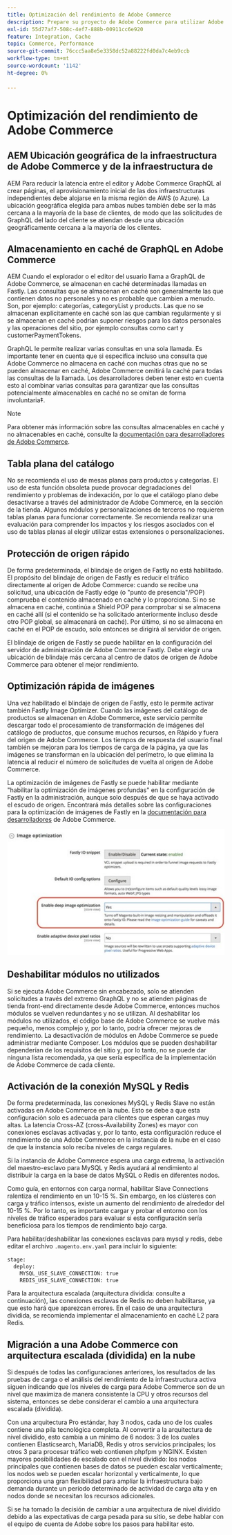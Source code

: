 ```yaml
---
title: Optimización del rendimiento de Adobe Commerce
description: Prepare su proyecto de Adobe Commerce para utilizar Adobe Experience Manager as a CMS cambiando algunas configuraciones predeterminadas.
exl-id: 55d77af7-508c-4ef7-888b-00911cc6e920
feature: Integration, Cache
topic: Commerce, Performance
source-git-commit: 76ccc5aa8e5e3358dc52a88222fd0da7c4eb9ccb
workflow-type: tm+mt
source-wordcount: '1142'
ht-degree: 0%

---
```


# Optimización del rendimiento de Adobe Commerce

## AEM Ubicación geográfica de la infraestructura de Adobe Commerce y de la infraestructura de

AEM Para reducir la latencia entre el editor y Adobe Commerce GraphQL al crear páginas, el aprovisionamiento inicial de las dos infraestructuras independientes debe alojarse en la misma región de AWS (o Azure). La ubicación geográfica elegida para ambas nubes también debe ser la más cercana a la mayoría de la base de clientes, de modo que las solicitudes de GraphQL del lado del cliente se atiendan desde una ubicación geográficamente cercana a la mayoría de los clientes.

## Almacenamiento en caché de GraphQL en Adobe Commerce

AEM Cuando el explorador o el editor del usuario llama a GraphQL de Adobe Commerce, se almacenan en caché determinadas llamadas
en Fastly. Las consultas que se almacenan en caché son generalmente las que contienen datos no personales y no es probable que cambien a menudo. Son, por ejemplo: categorías, categoryList y products. Las que no se almacenan explícitamente en caché son las que cambian regularmente y si se almacenan en caché podrían suponer riesgos para los datos personales y las operaciones del sitio, por ejemplo consultas como cart y customerPaymentTokens.

GraphQL le permite realizar varias consultas en una sola llamada. Es importante tener en cuenta que si especifica incluso una consulta que Adobe Commerce no almacena en caché con muchas otras que no se pueden almacenar en caché, Adobe Commerce omitirá la caché para todas las consultas de la llamada. Los desarrolladores deben tener esto en cuenta esto al combinar varias consultas para garantizar que las consultas potencialmente almacenables en caché no se omitan de forma involuntaria‡.

>[!NOTE]
>
> Para obtener más información sobre las consultas almacenables en caché y no almacenables en caché, consulte la [documentación para desarrolladores de Adobe Commerce](https://devdocs.magento.com/guides/v2.4/graphql/caching.html).

## Tabla plana del catálogo

No se recomienda el uso de mesas planas para productos y categorías. El uso de esta función obsoleta puede provocar degradaciones del rendimiento y problemas de indexación, por lo que el catálogo plano debe desactivarse a través del administrador de Adobe Commerce, en la sección de la tienda. Algunos módulos y personalizaciones de terceros no requieren tablas planas para funcionar correctamente. Se recomienda realizar una evaluación para comprender los impactos y los riesgos asociados con el uso de tablas planas al elegir utilizar estas extensiones o personalizaciones.

## Protección de origen rápido

De forma predeterminada, el blindaje de origen de Fastly no está habilitado. El propósito del blindaje de origen de Fastly es reducir el tráfico directamente al origen de Adobe Commerce: cuando se recibe una solicitud, una ubicación de Fastly edge (o &quot;punto de presencia&quot;/POP) comprueba el contenido almacenado en caché y lo proporciona. Si no se almacena en caché, continúa a Shield POP para comprobar si se almacena en caché allí (si el contenido se ha solicitado anteriormente incluso desde otro POP global, se almacenará en caché). Por último, si no se almacena en caché en el POP de escudo, solo entonces se dirigirá al servidor de origen.

El blindaje de origen de Fastly se puede habilitar en la configuración del servidor de administración de Adobe Commerce Fastly. Debe elegir una ubicación de blindaje más cercana al centro de datos de origen de Adobe Commerce para obtener el mejor rendimiento.

## Optimización rápida de imágenes

Una vez habilitado el blindaje de origen de Fastly, esto le permite activar también Fastly Image Optimizer. Cuando las imágenes del catálogo de productos se almacenan en Adobe Commerce, este servicio permite descargar todo el procesamiento de transformación de imágenes del catálogo de productos, que consume muchos recursos, en Rápido y fuera del origen de Adobe Commerce. Los tiempos de respuesta del usuario final también se mejoran para los tiempos de carga de la página, ya que las imágenes se transforman en la ubicación del perímetro, lo que elimina la latencia al reducir el número de solicitudes de vuelta al origen de Adobe Commerce.

La optimización de imágenes de Fastly se puede habilitar mediante &quot;habilitar la optimización de imágenes profundas&quot; en la configuración de Fastly en la administración, aunque solo después de que se haya activado el escudo de origen. Encontrará más detalles sobre las configuraciones para la optimización de imágenes de Fastly en la [documentación para desarrolladores](https://devdocs.magento.com/cloud/cdn/fastly-image-optimization.html) de Adobe Commerce.

![Captura de pantalla de la configuración de optimización de imágenes de Fastly en el administrador de Adobe Commerce](../assets/commerce-at-scale/image-optimization.svg)

## Deshabilitar módulos no utilizados

Si se ejecuta Adobe Commerce sin encabezado, solo se atienden solicitudes a través del extremo GraphQL y no se atienden páginas de tienda front-end directamente desde Adobe Commerce, entonces muchos módulos se vuelven redundantes y no se utilizan. Al deshabilitar los módulos no utilizados, el código base de Adobe Commerce se vuelve más pequeño, menos complejo y, por lo tanto, podría ofrecer mejoras de rendimiento. La desactivación de módulos en Adobe Commerce se puede administrar mediante Composer. Los módulos que se pueden deshabilitar dependerían de los requisitos del sitio y, por lo tanto, no se puede dar ninguna lista recomendada, ya que sería específica de la implementación de Adobe Commerce de cada cliente.

## Activación de la conexión MySQL y Redis

De forma predeterminada, las conexiones MySQL y Redis Slave no están activadas en Adobe Commerce en la nube. Esto se debe a que esta configuración solo es adecuada para clientes que esperan cargas muy altas. La latencia Cross-AZ (cross-Availability Zones) es mayor con conexiones esclavas activadas y, por lo tanto, esta configuración reduce el rendimiento de una Adobe Commerce en la instancia de la nube en el caso de que la instancia solo reciba niveles de carga regulares.

Si la instancia de Adobe Commerce espera una carga extrema, la activación del maestro-esclavo para MySQL y Redis ayudará al rendimiento al distribuir la carga en la base de datos MySQL o Redis en diferentes nodos.

Como guía, en entornos con carga normal, habilitar Slave Connections ralentiza el rendimiento en un 10-15 %. Sin embargo, en los clústeres con carga y tráfico intensos, existe un aumento del rendimiento de alrededor del 10-15 %. Por lo tanto, es importante cargar y probar el entorno con los niveles de tráfico esperados para evaluar si esta configuración sería beneficiosa para los tiempos de rendimiento bajo carga.

Para habilitar/deshabilitar las conexiones esclavas para mysql y redis, debe editar el archivo `.magento.env.yaml` para incluir lo siguiente:

```
stage:
  deploy:
    MYSQL_USE_SLAVE_CONNECTION: true
    REDIS_USE_SLAVE_CONNECTION: true
```

Para la arquitectura escalada (arquitectura dividida: consulte a continuación), las conexiones esclavas de Redis no deben habilitarse, ya que esto hará que aparezcan errores. En el caso de una arquitectura dividida, se recomienda implementar el almacenamiento en caché L2 para Redis.

## Migración a una Adobe Commerce con arquitectura escalada (dividida) en la nube

Si después de todas las configuraciones anteriores, los resultados de las pruebas de carga o el análisis del rendimiento de la infraestructura activa siguen indicando que los niveles de carga para Adobe Commerce son de un nivel que maximiza de manera consistente la CPU y otros recursos del sistema, entonces se debe considerar el cambio a una arquitectura escalada (dividida).

Con una arquitectura Pro estándar, hay 3 nodos, cada uno de los cuales contiene una pila tecnológica completa. Al convertir a la arquitectura de nivel dividido, esto cambia a un mínimo de 6 nodos: 3 de los cuales contienen Elasticsearch, MariaDB, Redis y otros servicios principales; los otros 3 para procesar tráfico web contienen phpfpm y NGINX. Existen mayores posibilidades de escalado con el nivel dividido: los nodos principales que contienen bases de datos se pueden escalar verticalmente; los nodos web se pueden escalar horizontal y verticalmente, lo que proporciona una gran flexibilidad para ampliar la infraestructura bajo demanda durante un período determinado de actividad de carga alta y en nodos donde se necesitan los recursos adicionales.

Si se ha tomado la decisión de cambiar a una arquitectura de nivel dividido debido a las expectativas de carga pesada para su sitio, se debe hablar con el equipo de cuenta de Adobe sobre los pasos para habilitar esto.
